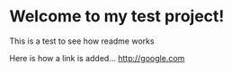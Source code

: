 # Welcome to my test project!

This is a test to see how readme works

Here is how a link is added... http://google.com



